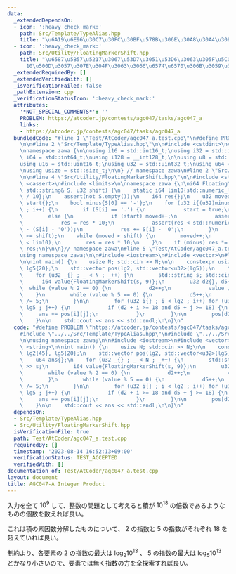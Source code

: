 ```yaml
---
data:
  _extendedDependsOn:
  - icon: ':heavy_check_mark:'
    path: Src/Template/TypeAlias.hpp
    title: "\u6A19\u6E96\u30C7\u30FC\u30BF\u578B\u306E\u30A8\u30A4\u30EA\u30A2\u30B9"
  - icon: ':heavy_check_mark:'
    path: Src/Utility/FloatingMarkerShift.hpp
    title: "\u6587\u5B57\u5217\u3067\u53D7\u3051\u53D6\u3063\u305F\u5C0F\u6570\u3092\
      10\u500D\u3057\u307E\u304F\u3063\u3066\u6574\u6570\u306B\u3059\u308B\u3084\u3064"
  _extendedRequiredBy: []
  _extendedVerifiedWith: []
  _isVerificationFailed: false
  _pathExtension: cpp
  _verificationStatusIcon: ':heavy_check_mark:'
  attributes:
    '*NOT_SPECIAL_COMMENTS*': ''
    PROBLEM: https://atcoder.jp/contests/agc047/tasks/agc047_a
    links:
    - https://atcoder.jp/contests/agc047/tasks/agc047_a
  bundledCode: "#line 1 \"Test/AtCoder/agc047_a.test.cpp\"\n#define PROBLEM \"https://atcoder.jp/contests/agc047/tasks/agc047_a\"\
    \n\n#line 2 \"Src/Template/TypeAlias.hpp\"\n\n#include <cstdint>\n#include <cstddef>\n\
    \nnamespace zawa {\n\nusing i16 = std::int16_t;\nusing i32 = std::int32_t;\nusing\
    \ i64 = std::int64_t;\nusing i128 = __int128_t;\n\nusing u8 = std::uint8_t;\n\
    using u16 = std::uint16_t;\nusing u32 = std::uint32_t;\nusing u64 = std::uint64_t;\n\
    \nusing usize = std::size_t;\n\n} // namespace zawa\n#line 2 \"Src/Utility/FloatingMarkerShift.hpp\"\
    \n\n#line 4 \"Src/Utility/FloatingMarkerShift.hpp\"\n\n#include <string>\n#include\
    \ <cassert>\n#include <limits>\n\nnamespace zawa {\n\ni64 FloatingMarkerShift(const\
    \ std::string& S, u32 shift) {\n    static i64 lim10{std::numeric_limits<i64>::max()\
    \ / 10};\n    assert(not S.empty());\n    i64 res{};\n    u32 moved{};\n    bool\
    \ start{};\n    bool minus{S[0] == '-'};\n    for (u32 i{(u32)minus} ; i < S.size()\
    \ ; i++) {\n        if (S[i] == '.') {\n            start = true;\n        }\n\
    \        else {\n            if (start) moved++;\n            assert(res < lim10);\n\
    \            res = res * 10;\n            assert(res < std::numeric_limits<i64>::max()\
    \ - (S[i] - '0'));\n            res += S[i] - '0';\n        }\n    }\n    assert(moved\
    \ <= shift);\n    while (moved < shift) {\n        moved++;\n        assert(res\
    \ < lim10);\n        res = res * 10;\n    }\n    if (minus) res *= -1;\n    return\
    \ res;\n}\n\n}// namespace zawa\n#line 5 \"Test/AtCoder/agc047_a.test.cpp\"\n\n\
    using namespace zawa;\n\n#include <iostream>\n#include <vector>\n#line 11 \"Test/AtCoder/agc047_a.test.cpp\"\
    \n\nint main() {\n    usize N; std::cin >> N;\n\n    constexpr usize lg2{45},\
    \ lg5{20};\n    std::vector pos(lg2, std::vector<u32>(lg5));\n    \n    u64 ans{};\n\
    \    for (u32 _{} ; _ < N ; _++) {\n        std::string s; std::cin >> s;\n  \
    \      i64 value{FloatingMarkerShift(s, 9)};\n        u32 d2{}, d5{};\n      \
    \  while (value % 2 == 0) {\n            d2++;\n            value /= 2;\n    \
    \    }\n        while (value % 5 == 0) {\n            d5++;\n            value\
    \ /= 5;\n        }\n\n        for (u32 i{} ; i < lg2 ; i++) for (u32 j{} ; j <\
    \ lg5 ; j++) {\n            if (d2 + i >= 18 and d5 + j >= 18) {\n           \
    \     ans += pos[i][j];\n            }\n        }\n\n        pos[d2][d5]++;\n\
    \    }\n\n    std::cout << ans << std::endl;\n\n}\n"
  code: "#define PROBLEM \"https://atcoder.jp/contests/agc047/tasks/agc047_a\"\n\n\
    #include \"../../Src/Template/TypeAlias.hpp\"\n#include \"../../Src/Utility/FloatingMarkerShift.hpp\"\
    \n\nusing namespace zawa;\n\n#include <iostream>\n#include <vector>\n#include\
    \ <string>\n\nint main() {\n    usize N; std::cin >> N;\n\n    constexpr usize\
    \ lg2{45}, lg5{20};\n    std::vector pos(lg2, std::vector<u32>(lg5));\n    \n\
    \    u64 ans{};\n    for (u32 _{} ; _ < N ; _++) {\n        std::string s; std::cin\
    \ >> s;\n        i64 value{FloatingMarkerShift(s, 9)};\n        u32 d2{}, d5{};\n\
    \        while (value % 2 == 0) {\n            d2++;\n            value /= 2;\n\
    \        }\n        while (value % 5 == 0) {\n            d5++;\n            value\
    \ /= 5;\n        }\n\n        for (u32 i{} ; i < lg2 ; i++) for (u32 j{} ; j <\
    \ lg5 ; j++) {\n            if (d2 + i >= 18 and d5 + j >= 18) {\n           \
    \     ans += pos[i][j];\n            }\n        }\n\n        pos[d2][d5]++;\n\
    \    }\n\n    std::cout << ans << std::endl;\n\n}\n"
  dependsOn:
  - Src/Template/TypeAlias.hpp
  - Src/Utility/FloatingMarkerShift.hpp
  isVerificationFile: true
  path: Test/AtCoder/agc047_a.test.cpp
  requiredBy: []
  timestamp: '2023-08-14 16:52:13+09:00'
  verificationStatus: TEST_ACCEPTED
  verifiedWith: []
documentation_of: Test/AtCoder/agc047_a.test.cpp
layout: document
title: AGC047-A Integer Product
---
```


入力を全て $10^9$ して、整数の問題として考えると積が $10^18$ の倍数であるようなものの個数を数えれば良い。

これは積の素因数分解したものについて、 $2$ の指数と $5$ の指数がそれぞれ $18$ を超えていれば良い。

制約より、各要素の $2$ の指数の最大は $\log_2{10^13}$ 、 $5$ の指数の最大は $\log_5{10^13}$ とかなり小さいので、要素では無く指数の方を全探索すれば良い。
